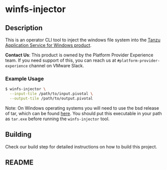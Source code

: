 # winfs-injector

## Description
This is an operator CLI tool to inject the windows file system into the [Tanzu Application Service for Windows product](https://network.tanzu.vmware.com/products/pas-windows).

**Contact Us**: This product is owned by the Platform Provider Experience team. If you need support of this, you can reach us at `#platform-provider-experience` channel on VMware Slack.

### Example Usage
```bash
$ winfs-injector \
  --input-tile /path/to/input.pivotal \
  --output-tile /path/to/output.pivotal
```

Note: On Windows operating systems you will need to use the bsd release of tar, which can be found [here](https://s3.amazonaws.com/bosh-windows-dependencies/tar-1503683828.exe). You should put this executable in your path as `tar.exe` before running the `winfs-injector` tool.

## Building

Check our build step for detailed instructions on how to build this project.

## README
